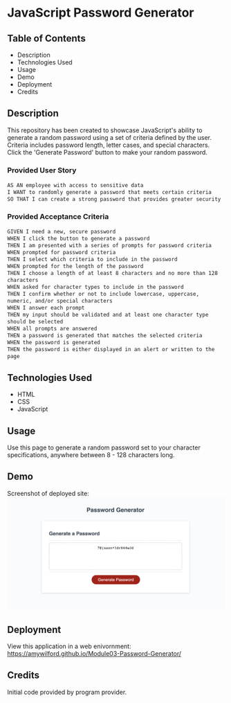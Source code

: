 # JavaScript Password Generator

## Table of Contents

- Description
- Technologies Used
- Usage
- Demo
- Deployment
- Credits

## Description

This repository has been created to showcase JavaScript's ability to generate a random password using a set of criteria defined by the user. Criteria includes password length, letter cases, and special characters. Click the 'Generate Password' button to make your random password.

### Provided User Story

```
AS AN employee with access to sensitive data
I WANT to randomly generate a password that meets certain criteria
SO THAT I can create a strong password that provides greater security
```

### Provided Acceptance Criteria

```
GIVEN I need a new, secure password
WHEN I click the button to generate a password
THEN I am presented with a series of prompts for password criteria
WHEN prompted for password criteria
THEN I select which criteria to include in the password
WHEN prompted for the length of the password
THEN I choose a length of at least 8 characters and no more than 128 characters
WHEN asked for character types to include in the password
THEN I confirm whether or not to include lowercase, uppercase, numeric, and/or special characters
WHEN I answer each prompt
THEN my input should be validated and at least one character type should be selected
WHEN all prompts are answered
THEN a password is generated that matches the selected criteria
WHEN the password is generated
THEN the password is either displayed in an alert or written to the page
```

## Technologies Used

- HTML
- CSS
- JavaScript

## Usage

Use this page to generate a random password set to your character specifications, anywhere between 8 - 128 characters long.

## Demo

Screenshot of deployed site: <img src="assets/Images/Password Generator Preview.png" alt="screenshot of deployed site">

## Deployment

View this application in a web enivornment: https://amywilford.github.io/Module03-Password-Generator/

## Credits

Initial code provided by program provider.
